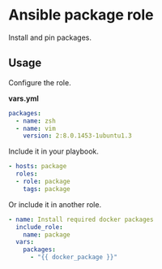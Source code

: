 # Ansible package role

Install and pin packages.

## Usage

Configure the role.

**vars.yml**

```yml
packages:
  - name: zsh
  - name: vim
    version: 2:8.0.1453-1ubuntu1.3
```

Include it in your playbook.

```yml
- hosts: package
  roles:
  - role: package
    tags: package
```

Or include it in another role.

```yml
- name: Install required docker packages
  include_role:
    name: package
  vars:
    packages:
      - "{{ docker_package }}"
```